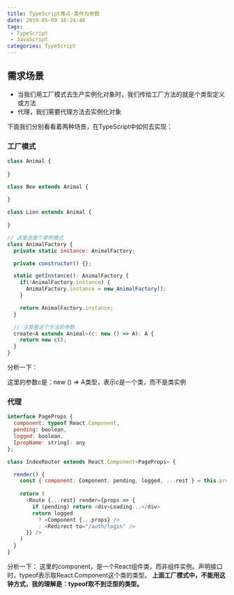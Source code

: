 ```yaml
---
title: TypeScript难点-类作为参数
date: 2019-05-09 16:24:40
tags:
 - TypeScript
 - JavaScript
categories: TypeScript
---
```

## 需求场景
- 当我们用工厂模式去生产实例化对象时，我们传给工厂方法的就是个类型定义或方法
- 代理，我们需要代理方法去实例化对象

下面我们分别看看着两种场景，在TypeScript中如何去实现：

### 工厂模式
```javascript
class Animal {
  
}

class Bee extends Animal {
 
}

class Lion extends Animal {
  
}

// 这里还是个单例模式
class AnimalFactory {
  private static instance: AnimalFactory;

  private constructor() {};

  static getInstance(): AnimalFactory {
    if(!AnimalFactory.instance) {
      AnimalFactory.instance = new AnimalFactory();
    }

    return AnimalFactory.instance;
  }

  // 注意看这个方法的参数
  create<A extends Animal>(c: new () => A): A {
    return new c();
  }
}
```

分析一下：

这里的参数c是：new () => A类型，表示c是一个类，而不是类实例

### 代理
```javascript
interface PageProps {
  component: typeof React.Component,
  pending: boolean,
  logged: boolean,
  [propName: string]: any
};

class IndexRouter extends React.Component<PageProps> {

  render() {
    const { component: Component, pending, logged, ...rest } = this.props
    
    return (
      <Route {...rest} render={props => {
        if (pending) return <div>Loading...</div>
        return logged
          ? <Component {...props} />
          : <Redirect to="/auth/login" />
      }} />
    )
  }
}

```

分析一下：
这里的component，是一个React组件类，而非组件实例。声明接口时，typeof表示取React.Component这个类的类型。
**上面工厂模式中，不能用这钟方式，我的理解是：typeof取不到泛型的类型。**